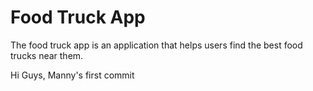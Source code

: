 # Food Truck App
The food truck app is an application that helps users find the best food trucks near them.

Hi Guys, Manny's first commit

